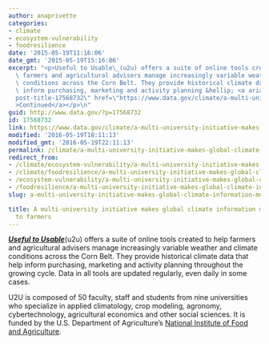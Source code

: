```yaml
---
author: anaprivette
categories:
- climate
- ecosystem-vulnerability
- foodresilience
date: '2015-05-19T11:16:06'
date_gmt: '2015-05-19T15:16:06'
excerpt: "<p>Useful to Usable\_(u2u) offers a suite of online tools created to help\
  \ farmers and agricultural advisers manage increasingly variable weather and climate\
  \ conditions across the Corn Belt. They provide historical climate data that help\
  \ inform purchasing, marketing and activity planning &hellip; <a aria-describedby=\"\
  post-title-17568732\" href=\"https://www.data.gov/climate/a-multi-university-initiative-makes-global-climate-information-more-accesible-to-farmers/\"\
  >Continued</a></p>\n"
guid: http://www.data.gov/?p=17568732
id: 17568732
link: https://www.data.gov/climate/a-multi-university-initiative-makes-global-climate-information-more-accesible-to-farmers/
modified: '2016-05-19T18:11:13'
modified_gmt: '2016-05-19T22:11:13'
permalink: /climate/a-multi-university-initiative-makes-global-climate-information-more-accesible-to-farmers/
redirect_from:
- /climate/ecosystem-vulnerability/a-multi-university-initiative-makes-global-climate-information-more-accesible-to-farmers/
- /climate/foodresilience/a-multi-university-initiative-makes-global-climate-information-more-accesible-to-farmers/
- /ecosystem-vulnerability/a-multi-university-initiative-makes-global-climate-information-more-accesible-to-farmers/
- /foodresilience/a-multi-university-initiative-makes-global-climate-information-more-accesible-to-farmers/
slug: a-multi-university-initiative-makes-global-climate-information-more-accesible-to-farmers

title: A multi-university initiative makes global climate information more accesible
  to farmers
---
```

[***Useful to Usable***](https://mygeohub.org/groups/u2u)(u2u) offers a suite of online tools created to help farmers and agricultural advisers manage increasingly variable weather and climate conditions across the Corn Belt. They provide historical climate data that help inform purchasing, marketing and activity planning throughout the growing cycle. Data in all tools are updated regularly, even daily in some cases.


U2U is composed of 50 faculty, staff and students from nine universities who specialize in applied climatology, crop modeling, agronomy, cybertechnology, agricultural economics and other social sciences. It is funded by the U.S. Department of Agriculture’s [National Institute of Food and Agriculture](http://nifa.usda.gov/).


